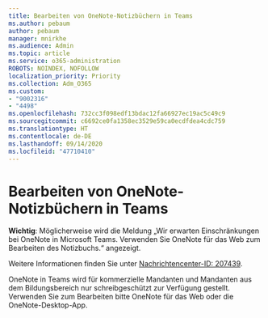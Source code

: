 ```yaml
---
title: Bearbeiten von OneNote-Notizbüchern in Teams
ms.author: pebaum
author: pebaum
manager: mnirkhe
ms.audience: Admin
ms.topic: article
ms.service: o365-administration
ROBOTS: NOINDEX, NOFOLLOW
localization_priority: Priority
ms.collection: Adm_O365
ms.custom:
- "9002316"
- "4498"
ms.openlocfilehash: 732cc3f098edf13bdac12fa66927ec19ac5c49c9
ms.sourcegitcommit: c6692ce0fa1358ec3529e59ca0ecdfdea4cdc759
ms.translationtype: HT
ms.contentlocale: de-DE
ms.lasthandoff: 09/14/2020
ms.locfileid: "47710410"
---
```

# <a name="editing-onenote-notebooks-in-teams"></a>Bearbeiten von OneNote-Notizbüchern in Teams

**Wichtig**: Möglicherweise wird die Meldung „Wir erwarten Einschränkungen bei OneNote in Microsoft Teams. Verwenden Sie OneNote für das Web zum Bearbeiten des Notizbuchs.“ angezeigt.  

Weitere Informationen finden Sie unter [Nachrichtencenter-ID: 207439](https://admin.microsoft.com/Adminportal/Home?source=applauncher#MessageCenter?id=MC207439).

OneNote in Teams wird für kommerzielle Mandanten und Mandanten aus dem Bildungsbereich nur schreibgeschützt zur Verfügung gestellt. Verwenden Sie zum Bearbeiten bitte OneNote für das Web oder die OneNote-Desktop-App.
